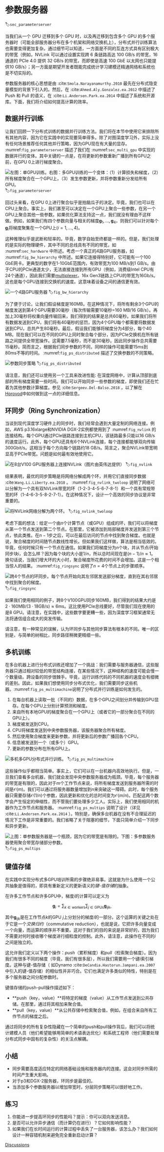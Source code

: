 # 参数服务器
:label:`sec_parameterserver`

当我们从一个 GPU 迁移到多个 GPU 时，以及再迁移到包含多个 GPU 的多个服务器时（可能全部服务器分布在多个机架和网络交换机上），分布式并行训练算法也需要变得更加复杂。通过细节可以知道，一方面是不同的互连方式具有区别极大的带宽（例如，NVLink 可以通过设置实现跨 $6$ 条链路高达 100 GB/s 的带宽，16 通道的 PCIe 4.0 提供 32 GB/s 的带宽，而即使是高速 100 GbE 以太网也只能提供10 GB/s）；另一方面是期望开发者既能完成统计学习建模还精通网络和系统也是不切实际的。

参数服务器的核心思想是由 :cite:`Smola.Narayanamurthy.2010` 最先在分布式隐变量模型的背景下引入的。然后，在 :cite:`Ahmed.Aly.Gonzalez.ea.2012` 中描述了 Push 和 Pull 的语义，在 :cite:`Li.Andersen.Park.ea.2014` 中描述了系统和开源库。下面，我们将介绍如何提高计算的效率。


## 数据并行训练

让我们回顾一下分布式训练的数据并行训练方法。我们将在本节中使用它来排除所有其他内容，因为它在实践中的实现要简单得多。除了对图深度学习外，实际上没有任何场景推荐任何其他并行策略，因为GPU现在有大量的显存。 :numref:`fig_parameterserver` 描述了我们在 :numref:`sec_multi_gpu` 中实现的数据并行的变体。其中关键的一点是，在将更新的参数重新广播到所有GPU之前，在GPU 0上进行梯度聚合。

![左图：单GPU训练。右图：多GPU训练的一个变体：（1）计算损失和梯度，（2）所有梯度聚合在一个GPU上，（3）发生参数更新，并将参数重新分发给所有GPU。](../img/ps.svg)
:label:`fig_parameterserver`

回过头来看，在GPU 0上进行聚合似乎是拍脑瓜子的决定。毕竟，我们也可以在CPU上聚合。事实上，我们甚至可以决定在一个GPU上聚合一些参数，在另一个GPU上聚合其他一些参数。如果优化算法支持这一点，我们就没有理由不这样做。例如，如果我们有四个参数向量与相关的梯度$\mathbf{g}_1, \ldots, \mathbf{g}_4$，则我们可以针对每个$\mathbf{g}_i$将梯度聚集在一个GPU上($i = 1, \ldots, 4$)。

这种推理似乎是武断和轻率的。毕竟，数学自始至终都是一样的。但是，我们处理的是实际的物理硬件，其中不同的总线具有不同的带宽，如 :numref:`sec_hardware` 中所述。考虑一个真正的4路GPU服务器，如 :numref:`fig_bw_hierarchy` 中所述。如果它连接得特别好，它可能有一个100 GbE网卡。更典型的数字在1-10GbE范围内，有效带宽为100 MB/s到1 GB/s。由于CPU的PCIe通道太少，无法直接连接到所有GPU（例如，消费级Intel CPU有24个通道），因此我们需要[multiplexer](https://www.broadcom.com/products/pcie-switches-bridges/pcie-switches)。16x Gen3链路上CPU的带宽为16Gb/s。这也是每个GPU连接到交换机的速度。这意味着设备之间的通信更有效。

![一个4路GPU服务器](../img/bw-hierarchy.svg)
:label:`fig_bw_hierarchy`

为了便于讨论，让我们假设梯度是160MB。在这种情况下，将所有剩余3个GPU的梯度发送到第4个GPU需要30毫秒（每次传输需要10毫秒=160 MB/16 GB/s）。再加上30毫秒将权重向量传输回来，我们得到的结果是总共60毫秒。如果我们将所有数据发送到CPU，我们将有40毫秒的惩罚，因为4个GPU每个都需要将数据发送到CPU，总共产生80毫秒。最后，假设我们能够将梯度分为4部分，每个40 MB。现在我们可以在不同的GPU上同时聚合每个部分，因为PCIe交换机在所有链路之间提供全带宽操作。这需要7.5毫秒，而不是30毫秒。因此同步操作总共需要15毫秒。简而言之，根据我们同步参数的不同，同样的操作可能需要15ms到80ms不等的时间。 :numref:`fig_ps_distributed` 描述了交换参数的不同策略。

![参数同步策略](../img/ps-distributed.svg)
:label:`fig_ps_distributed`

请注意，我们还可以使用另一个工具来改进性能: 在深度网络中，计算从顶部到底部的所有梯度需要一些时间。我们可以开始同步一些参数的梯度，即使我们还在忙着为其他参数计算梯度。参见 :cite:`Sergeev.Del-Balso.2018` ，以了解在[Horovod](https://github.com/horovod/horovod)中如何做到这一点的详细信息。

## 环同步（Ring Synchronization）

当谈到现代深度学习硬件上的同步时，我们经常会遇到大量定制的网络连接。例如，AWS p3.16xlarge和NVIDIA DGX-2实例都使用到了 :numref:`fig_nvlink` 的连接结构。每个GPU通过PCIe链路连接到主机CPU，该链路最多只能以16 GB/s的速度运行。此外，每个GPU还具有6个NVLink连接，每个连接都能够双向传输300Gbit/s。这相当于每个方向每个链路约18 GB/s。简言之，聚合NVLink带宽明显高于PCIe带宽。问题是如何最有效地使用它。

![在8台V100 GPU服务器上连接NVLink（图片由英伟达提供）](../img/nvlink.svg)
:label:`fig_nvlink`

结果表明，最优的同步策略是将网络分解成两个环，并用它们直接同步数据 :cite:`Wang.Li.Liberty.ea.2018` 。 :numref:`fig_nvlink_twoloop` 说明了网络可以分解为一个具有双NVLink带宽的环（1-2-3-4-5-6-7-8-1）和一个具有常规带宽的环（1-4-6-3-5-8-2-7-1）。在这种情况下，设计一个高效的同步协议是非常重要的。

![将NVLink网络分解为两个环。](../img/nvlink-twoloop.svg)
:label:`fig_nvlink_twoloop`

考虑下面的想法：给定一个由$n$个计算节点（或GPU）组成的环，我们可以将梯度从第一个节点发送到第二个节点。在那里，它被添加到局部梯度并发送到第三个节点，依此类推。在$n-1$步之后，可以在最后访问的节点中找到聚合梯度。也就是说，聚合梯度的时间随节点数线性增长。但如果我们这样做，算法是相当低效的。毕竟，任何时候只有一个节点在通信。如果我们将梯度分为$n$个块，并从节点$i$开始同步块$i$，会怎么样？因为每个块的大小是$1/n$，所以总时间现在是$(n-1)/n \approx 1$。换句话说，当我们增大环的大小时，聚合梯度所花费的时间不会增加。这是一个相当惊人的结果。 :numref:`fig_ringsync` 说明了$n=4$个节点上的步骤顺序。

![跨4个节点的环同步。每个节点开始向其左邻居发送部分梯度，直到在其右邻居中找到聚合的梯度。](../img/ringsync.svg)
:label:`fig_ringsync`

如果我们使用相同的例子，跨8个V100GPU同步160MB，我们得到的结果大约是$2 \cdot 160 \mathrm{MB} / (3 \cdot 18 \mathrm{GB/s}) \approx 6 \mathrm{ms}$。这比使用PCIe总线要好，尽管我们现在使用的是8 GPU。请注意，在实践中，这些数字要更糟一些，因为深度学习框架通常无法将通信组合成大的突发传输。

请注意，有一种常见的误解，认为环同步与其他同步算法有根本的不同。唯一的区别是，与简单的树相比，同步路径稍微更精细一些。

## 多机训练

在多台机器上进行分布式训练还增加了一个挑战：我们需要与服务器通信，这些服务器只通过相对较低的带宽结构连接，在某些情况下，这种结构的速度可能会慢一个数量级。跨设备的同步很棘手。毕竟，运行训练代码的不同机器的速度会有细微的差别。因此，如果我们想使用同步分布式优化，我们需要同步这些机器。:numref:`fig_ps_multimachine`说明了分布式并行训练是如何发生的。

1. 在每台机器上读取一批（不同的）数据，在多个GPU之间划分并传输到GPU显存。在每个GPU上分别计算预测和梯度。
2. 来自所有本地GPU的梯度聚合在一个GPU上（或者它的一部分聚合在不同的GPU上）。
3. 梯度被发送到CPU。
4. CPU将梯度发送到中央参数服务器，该服务器聚合所有梯度。
5. 然后使用聚合梯度来更新参数，并将更新后的参数广播回各个CPU。
6. 信息被发送到一个（或多个）GPU。
7. 更新的参数分布在所有GPU上。

![多机多GPU分布式并行训练。](../img/ps-multimachine.svg)
:label:`fig_ps_multimachine`

这些操作似乎都相当简单。事实上，它们可以在一台机器内高效地执行。但是，一旦我们查看多台机器，我们就会发现中央参数服务器成为瓶颈。毕竟，每个服务器的带宽是有限的，因此对于$m$个工作节点来说，将所有梯度发送到服务器所需的时间是$\mathcal{O}(m)$。我们可以通过将服务器数量增加到$n$来突破这一障碍。此时，每个服务器只需要存储$\mathcal{O}(1/n)$个参数，因此更新和优化的总时间变为$\mathcal{O}(m/n)$。匹配这两个数字会产生恒定的伸缩性，而不管我们要处理多少工人。实际上，我们使用相同的机器作为工作节点和服务器。 :numref:`fig_ps_multips` 说明了设计（详见 :cite:`Li.Andersen.Park.ea.2014` ）。特别是，确保多台机器在没有不合理延迟的情况下工作是非常重要的。我们省略了关于阻塞的细节，下面只简单介绍一下同步和异步更新。

![上图：单参数服务器是一个瓶颈，因为它的带宽是有限的。下图：多参数服务器使用聚合带宽存储部分参数。](../img/ps-multips.svg)
:label:`fig_ps_multips`

## 键值存储

在实践中实现分布式多GPU培训所需的步骤绝非易事。这就是为什么使用一个公共抽象是值得的，即具有重新定义的更新语义的*键-值存储*的抽象。

在许多工作节点和许多GPU中，梯度$i$的计算可以定义为

$$\mathbf{g}_{i} = \sum_{k \in \text{workers}} \sum_{j \in \text{GPUs}} \mathbf{g}_{ijk},$$

其中$\mathbf{g}_{ijk}$是在工作节点$k$的GPU $j$上分划分的梯度$i$的一部分。这个运算的关键之处在于它是一个*交换归约*（commutative reduction），也就是说，它把许多向量变成一个向量，而运算的顺序并不重要。这对于我们的目的来说是非常好的，因为我们不需要对何时接收哪个梯度进行细粒度的控制。此外，请注意，此操作在不同的$i$之间是独立的。

这允许我们定义以下两个操作：*push*（累积梯度）和*pull*（检索聚合梯度）。因为我们有很多不同的梯度（毕竟，我们有很多层），所以我们需要用一个键$i$索引梯度。这种与键-值存储（ 如Dynamo :cite:`DeCandia.Hastorun.Jampani.ea.2007` 中引入的键-值存储）的相似性并非巧合。它们也满足许多类似的特性，特别是在多个服务器之间分配参数时。

键值存储的push-pull操作描述如下：

* **push（key，value）**将特定的梯度（value）从工作节点发送到公共存储。在那里，通过将其相加来聚合值。
* **pull（key，value）**从公共存储中检索聚合值，例如，在组合来自所有工作节点的梯度之后。

通过将同步的所有复杂性隐藏在一个简单的push和pull操作背后，我们可以将统计建模人员（他们希望能够用简单的术语表达优化）和系统工程师（他们需要处理分布式同步中固有的复杂性）的关注点解耦。

## 小结

* 同步需要高度适应特定的网络基础设施和服务器内的连接。这会对同步所需的时间产生重大影响。
* 对于p3和DGX-2服务器，环同步是最佳的。
* 当添加多个参数服务器以增加带宽时，分层同步策略可以很好地工作。

## 练习

1. 你能进一步提高环同步的性能吗？提示：你可以双向发送消息。
1. 是否可以允许异步通信（而计算仍在进行）？它如何影响性能？
1. 如果我们在长时间运行的计算过程中丢失了一台服务器，该怎么办？我们如何设计一种容错机制来避免完全重新启动计算？

[Discussions](https://discuss.d2l.ai/t/2807)